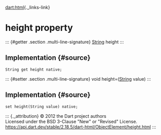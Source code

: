 [dart:html](../../dart-html/dart-html-library){._links-link}

height property
===============

::: {#getter .section .multi-line-signature}
[String](../../dart-core/string-class) height
:::

Implementation {#source}
--------------

``` {.language-dart data-language="dart"}
String get height native;
```

::: {#setter .section .multi-line-signature}
void height=([String](../../dart-core/string-class) value)
:::

Implementation {#source}
--------------

``` {.language-dart data-language="dart"}
set height(String value) native;
```

::: {._attribution}
© 2012 the Dart project authors\
Licensed under the BSD 3-Clause \"New\" or \"Revised\" License.\
<https://api.dart.dev/stable/2.18.5/dart-html/ObjectElement/height.html>
:::
